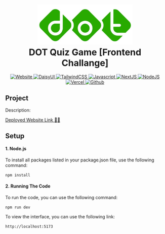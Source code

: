 ﻿<h1 align="center">
  <img src="./public/dot_indonesia_logo.jpg" alt="SkypassLogo" width="300"/>
  <br/>
  DOT Quiz Game [Frontend Challange]
</h1>

<p align="center">
 <a href="" target="blank">
  <img src="https://img.shields.io/badge/Website-DC143C?style=for-the-badge&logo=medium&logoColor=white" alt="Website"/>
 </a>
 <a href="https://daisyui.com/" target="_blank">
  <img src="https://img.shields.io/badge/daisyUI-0077B5?style=for-the-badge&logo=daisyui&logoColor=white" alt="DaisyUI"/>
 </a>
 <a href="https://tailwindcss.com/docs/guides/vite#react" target="_blank">
  <img src="https://img.shields.io/badge/Tailwind CSS-1DA1F2?style=for-the-badge&logo=tailwindcss&logoColor=white" alt="TailwindCSS"/>
 </a>
 <a href="https://www.w3schools.com/js/" target="_blank">
  <img src="https://img.shields.io/badge/javascript-F7DF1E?style=for-the-badge&logo=javascript&logoColor=black" alt="Javascript"/>
 </a> 
 <a href="https://nextjs.org/docs" target="_blank">
  <img src="https://img.shields.io/badge/Next.js-000000?style=for-the-badge&logo=next.js&logoColor=white" alt="NextJS"/>
 </a> 
 <a href="https://nodejs.org/en" target="_blank">
  <img src="https://img.shields.io/badge/node.js-339933?style=for-the-badge&logo=nodedotjs&logoColor=white" alt="NodeJS"/>
  </a> 
 <a href="https://vercel.com/" target="_blank">
  <img src="https://img.shields.io/badge/vercel-000000?style=for-the-badge&logo=vercel&logoColor=white" alt="Vercel"/>
  </a> 
 <a href="https://github.com/" target="_blank">
  <img src="https://img.shields.io/badge/github-181717?&style=for-the-badge&logo=github&logoColor=white" alt="Github"/>
  </a> 
</p>

## Project

Description:

[Deployed Website Link 🚀🚀]()

## Setup

#### 1. Node.js

To install all packages listed in your package.json file, use the following command:

```
npm install
```

#### 2. Running The Code

To run the code, you can use the following command:

```
npm run dev
```

To view the interface, you can use the following link:

```
http://localhost:5173
```
